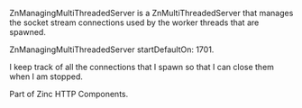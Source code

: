 ZnManagingMultiThreadedServer is a ZnMultiThreadedServer that manages the socket stream connections used by the worker threads that are spawned.

ZnManagingMultiThreadedServer startDefaultOn: 1701.

I keep track of all the connections that I spawn so that I can close them when I am stopped.

Part of Zinc HTTP Components.